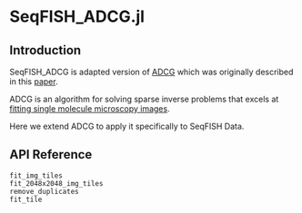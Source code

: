 # SeqFISH_ADCG.jl

## Introduction

SeqFISH_ADCG is adapted version of [ADCG](https://github.com/nboyd/SparseInverseProblems.jl) which was originally described in this [paper](https://doi.org/10.1137/15M1035793).

ADCG is an algorithm for solving sparse inverse problems that excels at [fitting single molecule microscopy images](https://doi.org/10.1038/s41592-019-0364-4).

Here we extend ADCG to apply it specifically to SeqFISH Data. 


## API Reference

```@docs
fit_img_tiles
fit_2048x2048_img_tiles
remove_duplicates
fit_tile
```
